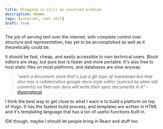 ```yaml
---
title: Blogging is still an unsolved problem
description: Hmmmm
tags: [internet, cool shit]
draft: true
---
```


The job of serving text over the internet, with complete control over structure and representation, has yet to be accomplished as well as it theoretically could be. 

It should be fast, cheap, and easily accessible to non-technical users. Block editors are okay, but pure text is faster and more portable. It's also free to host static files on most platforms, and databases are slow anyway. 


> *"want a document store that's just a git repo of markdown but that also has a collaborative google docs style editor (synced by plain old commits) so that non devs will write their spec documents in it"* - [@asingleoat](https://twitter.com/asingleoat/status/1686838180887265280)

I think the best way to get close to what I want is to build a platform on top of Hugo. It has the fastest build process, and templates are written in HTML and it's templating language that has a ton of useful functions built in. 

IDK though, maybe I should let people bring in React and stuff too. 